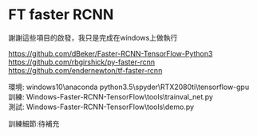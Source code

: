 FT faster RCNN
==========
謝謝這些項目的啟發，我只是完成在windows上做執行     	

https://github.com/dBeker/Faster-RCNN-TensorFlow-Python3		                      
https://github.com/rbgirshick/py-faster-rcnn		            
https://github.com/endernewton/tf-faster-rcnn		                

環境:	windows10\anaconda python3.5\spyder\RTX2080ti\tensorflow-gpu		              
訓練: ‪Windows-Faster-RCNN-TensorFlow\tools\trainval_net.py                     
測試: ‪Windows-Faster-RCNN-TensorFlow\tools\demo.py        	            

訓練細節:待補充		
